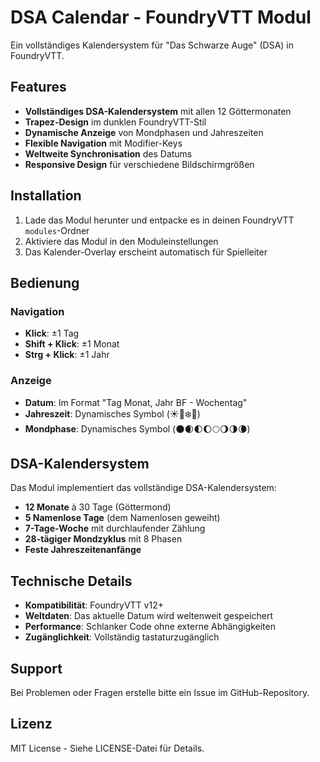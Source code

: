 # DSA Calendar - FoundryVTT Modul

Ein vollständiges Kalendersystem für "Das Schwarze Auge" (DSA) in FoundryVTT.

## Features

- **Vollständiges DSA-Kalendersystem** mit allen 12 Göttermonaten
- **Trapez-Design** im dunklen FoundryVTT-Stil
- **Dynamische Anzeige** von Mondphasen und Jahreszeiten
- **Flexible Navigation** mit Modifier-Keys
- **Weltweite Synchronisation** des Datums
- **Responsive Design** für verschiedene Bildschirmgrößen

## Installation

1. Lade das Modul herunter und entpacke es in deinen FoundryVTT `modules`-Ordner
2. Aktiviere das Modul in den Moduleinstellungen
3. Das Kalender-Overlay erscheint automatisch für Spielleiter

## Bedienung

### Navigation
- **Klick**: ±1 Tag
- **Shift + Klick**: ±1 Monat  
- **Strg + Klick**: ±1 Jahr

### Anzeige
- **Datum**: Im Format "Tag Monat, Jahr BF - Wochentag"
- **Jahreszeit**: Dynamisches Symbol (☀️🍂❄️🌸)
- **Mondphase**: Dynamisches Symbol (🌑🌒🌓🌔🌕🌖🌗🌘)

## DSA-Kalendersystem

Das Modul implementiert das vollständige DSA-Kalendersystem:

- **12 Monate** à 30 Tage (Göttermond)
- **5 Namenlose Tage** (dem Namenlosen geweiht)
- **7-Tage-Woche** mit durchlaufender Zählung
- **28-tägiger Mondzyklus** mit 8 Phasen
- **Feste Jahreszeitenanfänge**

## Technische Details

- **Kompatibilität**: FoundryVTT v12+
- **Weltdaten**: Das aktuelle Datum wird weltenweit gespeichert
- **Performance**: Schlanker Code ohne externe Abhängigkeiten
- **Zugänglichkeit**: Vollständig tastaturzugänglich

## Support

Bei Problemen oder Fragen erstelle bitte ein Issue im GitHub-Repository.

## Lizenz

MIT License - Siehe LICENSE-Datei für Details.